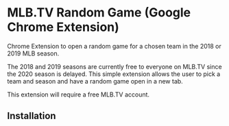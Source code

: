 # MLB.TV Random Game (Google Chrome Extension)

Chrome Extension to open a random game for a chosen team in the 2018 or 2019 MLB season.

The 2018 and 2019 seasons are currently free to everyone on MLB.TV since the 2020 season is delayed. This simple extension allows the user to pick a team and season and have a random game open in a new tab.

This extension will require a free MLB.TV account.


## Installation
